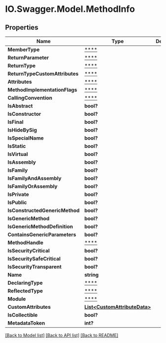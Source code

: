 # IO.Swagger.Model.MethodInfo
## Properties

Name | Type | Description | Notes
------------ | ------------- | ------------- | -------------
**MemberType** | [****](.md) |  | [optional] 
**ReturnParameter** | [****](.md) |  | [optional] 
**ReturnType** | [****](.md) |  | [optional] 
**ReturnTypeCustomAttributes** | [****](.md) |  | [optional] 
**Attributes** | [****](.md) |  | [optional] 
**MethodImplementationFlags** | [****](.md) |  | [optional] 
**CallingConvention** | [****](.md) |  | [optional] 
**IsAbstract** | **bool?** |  | [optional] 
**IsConstructor** | **bool?** |  | [optional] 
**IsFinal** | **bool?** |  | [optional] 
**IsHideBySig** | **bool?** |  | [optional] 
**IsSpecialName** | **bool?** |  | [optional] 
**IsStatic** | **bool?** |  | [optional] 
**IsVirtual** | **bool?** |  | [optional] 
**IsAssembly** | **bool?** |  | [optional] 
**IsFamily** | **bool?** |  | [optional] 
**IsFamilyAndAssembly** | **bool?** |  | [optional] 
**IsFamilyOrAssembly** | **bool?** |  | [optional] 
**IsPrivate** | **bool?** |  | [optional] 
**IsPublic** | **bool?** |  | [optional] 
**IsConstructedGenericMethod** | **bool?** |  | [optional] 
**IsGenericMethod** | **bool?** |  | [optional] 
**IsGenericMethodDefinition** | **bool?** |  | [optional] 
**ContainsGenericParameters** | **bool?** |  | [optional] 
**MethodHandle** | [****](.md) |  | [optional] 
**IsSecurityCritical** | **bool?** |  | [optional] 
**IsSecuritySafeCritical** | **bool?** |  | [optional] 
**IsSecurityTransparent** | **bool?** |  | [optional] 
**Name** | **string** |  | [optional] 
**DeclaringType** | [****](.md) |  | [optional] 
**ReflectedType** | [****](.md) |  | [optional] 
**Module** | [****](.md) |  | [optional] 
**CustomAttributes** | [**List&lt;CustomAttributeData&gt;**](CustomAttributeData.md) |  | [optional] 
**IsCollectible** | **bool?** |  | [optional] 
**MetadataToken** | **int?** |  | [optional] 

[[Back to Model list]](../README.md#documentation-for-models) [[Back to API list]](../README.md#documentation-for-api-endpoints) [[Back to README]](../README.md)

